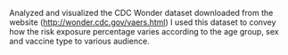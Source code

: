 

Analyzed and visualized the CDC Wonder dataset downloaded from the website (http://wonder.cdc.gov/vaers.html)
I used this dataset to convey how the risk exposure percentage varies according to the age group, sex and vaccine type to various audience.

